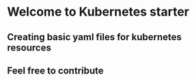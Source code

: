 # Welcome to Kubernetes starter

## Creating basic yaml files for kubernetes resources

## Feel free to contribute 
